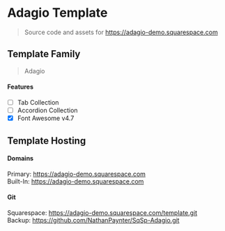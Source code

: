Adagio Template
=======
>Source code and assets for https://adagio-demo.squarespace.com

## Template Family
>Adagio

#### Features
- [ ] Tab Collection
- [ ] Accordion Collection
- [x] Font Awesome v4.7

## Template Hosting
#### Domains
Primary: https://adagio-demo.squarespace.com  
Built-In: https://adagio-demo.squarespace.com 

#### Git
Squarespace: https://adagio-demo.squarespace.com/template.git  
Backup: https://github.com/NathanPaynter/SqSp-Adagio.git  
